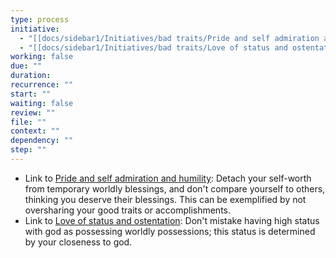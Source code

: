 ```yaml
---
type: process
initiative:
  - "[[docs/sidebar1/Initiatives/bad traits/Pride and self admiration and humility|Pride and self admiration and humility]]"
  - "[[docs/sidebar1/Initiatives/bad traits/Love of status and ostentation|Love of status and ostentation]]"
working: false
due: ""
duration: 
recurrence: ""
start: ""
waiting: false
review: ""
file: ""
context: ""
dependency: ""
step: ""
---
```


* Link to [Pride and self admiration and humility](docs/sidebar1/Initiatives/bad%20traits/Pride%20and%20self%20admiration%20and%20humility.md): Detach your self-worth from temporary worldly blessings, and don't compare yourself to others, thinking you deserve their blessings. This can be exemplified by not oversharing your good traits or accomplishments.
* Link to [Love of status and ostentation](docs/sidebar1/Initiatives/bad%20traits/Love%20of%20status%20and%20ostentation.md): Don't mistake having high status with god as possessing worldly possessions; this status is determined by your closeness to god.
